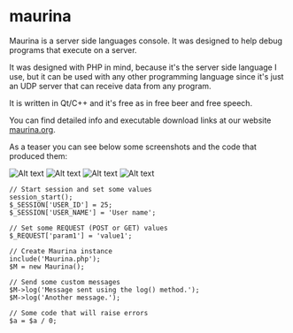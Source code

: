 maurina
=======

Maurina is a server side languages console. It was designed to help debug programs that execute on a server.

It was designed with PHP in mind, because it's the server side language I use, but it can be used with any other programming language since it's just an UDP server that can receive data from any program.

It is written in Qt/C++ and it's free as in free beer and free speech.

You can find detailed info and executable download links at our website [maurina.org](http://maurina.org).

As a teaser you can see below some screenshots and the code that produced them:

![Alt text](http://www.maurina.org/images/cap1_en.png)
![Alt text](http://www.maurina.org/images/cap2_en.png)
![Alt text](http://www.maurina.org/images/cap3_en.png)
![Alt text](http://www.maurina.org/images/cap4_en.png)

    // Start session and set some values
    session_start();
    $_SESSION['USER_ID'] = 25;
    $_SESSION['USER_NAME'] = 'User name';

    // Set some REQUEST (POST or GET) values
    $_REQUEST['param1'] = 'value1';

    // Create Maurina instance
    include('Maurina.php');
    $M = new Maurina();

    // Send some custom messages
    $M->log('Message sent using the log() method.');
    $M->log('Another message.');

    // Some code that will raise errors
    $a = $a / 0;
